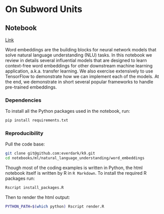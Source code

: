 # On Subword Units

## Notebook

[Link](https://everdark.github.io/k9/notebooks/ml/natural_language_understanding/word_embeddings/word_embeddings.nb.html)

Word embeddings are the building blocks for neural network models that solve natural language understanding (NLU) tasks.
In this notebook we review in details several influential models that are designed to learn context-free word embeddings for other downstream machine learning application,
a.k.a. transfer learning.
We also exercise extensively to use TensorFlow to demonstrate how we can implement each of the models.
At the end,
we demonstrate in short several popular frameworks to handle pre-trained embeddings.

### Dependencies

To install all the Python packages used in the notebook, run:

```sh
pip install requirements.txt
```

### Reproducibility

Pull the code base:

```sh
git clone git@github.com:everdark/k9.git
cd notebooks/ml/natural_language_understanding/word_embeddings
```

Though most of the coding examples is written in Python,
the html notebook itself is written by R in `R Markdown`.
To install the required R packages run:

```sh
Rscript install_packages.R
```

Then to render the html output:

```sh
PYTHON_PATH=$(which python) Rscript render.R
```
